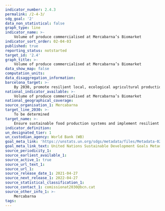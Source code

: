 ```yaml
---
indicator_number: 2.4.3
permalink: /2-4-3/
sdg_goal: '2'
data_non_statistical: false
graph_type: line
indicator_name: >-
    Volume of produce commercialised at Mercabarna’s Biomarket
indicator_sort_order: 02-04-03
published: true
reporting_status: notstarted
target_id: '2.4'
graph_title: >-
    Volume of produce commercialised at Mercabarna’s Biomarket
data_show_map: false
computation_units: 
data_disaggregation_information:
barcelona_target: >-
    By 2030, promote resilient local, ecological agricultural production through the retail and wholesale commercial network and promote the adoption of the Planetary Health Diet
national_indicator_available: >-
    Volume of produce commercialised at Mercabarna’s Biomarket
national_geographical_coverage:  
source_organisation_1: Mercabarna
target_line_2030: >-
    To be determined
target_name: >-
    Ensure sustainable food production systems and implement resilient agricultural practices that increase productivity and production, help to maintain ecosystems, and strengthen capacity for adaptation to climate change, extreme weather, droughts, flooding and other disasters while also progressively improving land and soil quality
indicator_definition:
un_designated_tier: 1
un_custodian_agency: World Bank (WB)
goal_meta_link: 'https://unstats.un.org/sdgs/metadata/files/Metadata-02-04-01.pdf'
goal_meta_link_text: United Nations Sustainable Development Goals Metadata (pdf 894kB)
source_periodicity_1: 
source_earliest_available_1: 
source_active_1: true
source_url_text_1: 
source_url_1: 
source_release_date_1: 2021-04-27
source_next_release_1: 2022-04-27
source_statistical_classification_1: 
source_contact_1: comissionat2030@bcn.cat
source_other_info_1: >-
    Mercabarna
tags:
---
```

